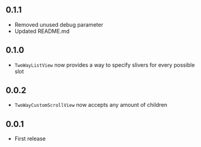 ## 0.1.1

- Removed unused debug parameter
- Updated README.md

## 0.1.0

- `TwoWayListView` now provides a way to specify slivers for every possible slot

## 0.0.2

- `TwoWayCustomScrollView` now accepts any amount of children

## 0.0.1

- First release
